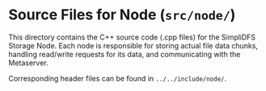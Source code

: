 # Source Files for Node (`src/node/`)

This directory contains the C++ source code (.cpp files) for the SimpliDFS Storage Node. Each node is responsible for storing actual file data chunks, handling read/write requests for its data, and communicating with the Metaserver.

Corresponding header files can be found in `../../include/node/`.
